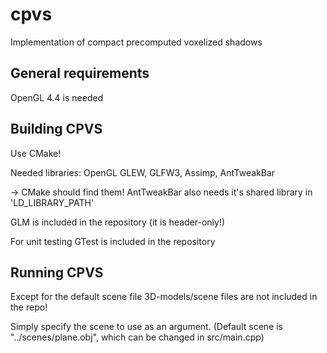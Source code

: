 cpvs
====

Implementation of compact precomputed voxelized shadows

## General requirements ##

OpenGL 4.4 is needed



## Building CPVS ##

Use CMake!

Needed libraries:
	OpenGL
	GLEW, GLFW3, Assimp, AntTweakBar

-> CMake should find them!
AntTweakBar also needs it's shared library in 'LD_LIBRARY_PATH'

GLM is included in the repository (it is header-only!)

For unit testing GTest is included in the repository

## Running CPVS ##

Except for the default scene file 3D-models/scene files are not included in the repo!

Simply specify the scene to use as an argument.
(Default scene is "../scenes/plane.obj", which can be changed in src/main.cpp)
